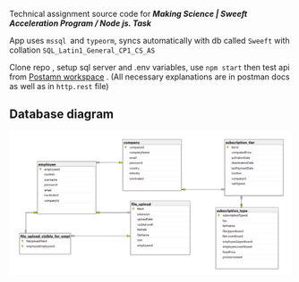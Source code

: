 Technical assignment source code for **_Making Science | Sweeft Acceleration Program / Node js. Task_**

App uses `mssql `and `typeorm`, syncs automatically with db called `Sweeft` with collation `SQL_Latin1_General_CP1_CS_AS`

Clone repo , setup sql server and .env variables, use `npm start` then test api from [Postamn workspace](https://www.postman.com/winter-eclipse-230888/workspace/sweeft) . (All necessary explanations are in postman docs as well as in `http.rest` file)

## **Database diagram**

![1710349166492](image/README/1710349166492.png)
